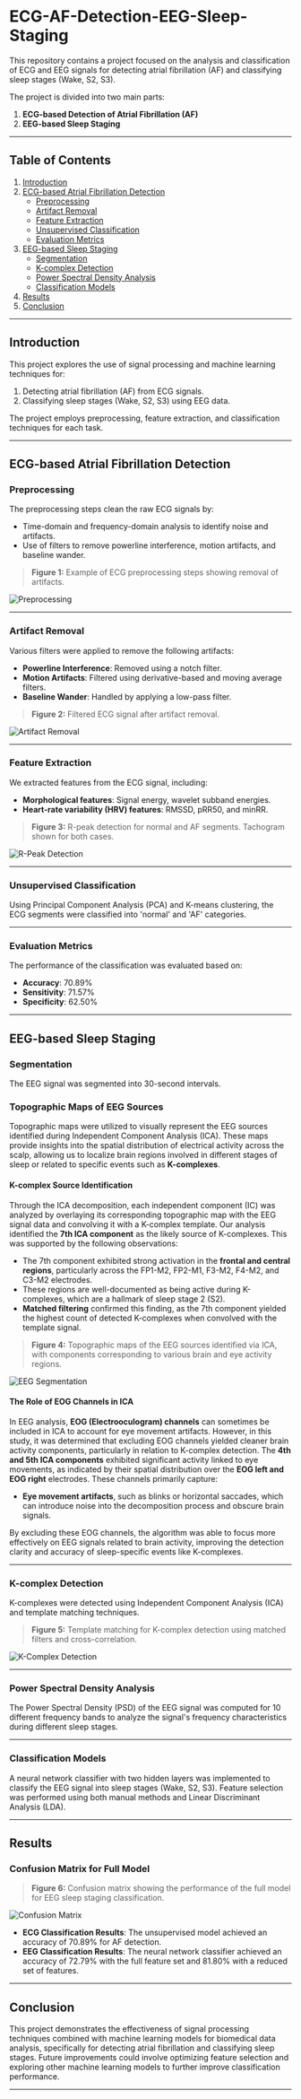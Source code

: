 # ECG-AF-Detection-EEG-Sleep-Staging

This repository contains a project focused on the analysis and classification of ECG and EEG signals for detecting atrial fibrillation (AF) and classifying sleep stages (Wake, S2, S3).

The project is divided into two main parts:
1. **ECG-based Detection of Atrial Fibrillation (AF)**
2. **EEG-based Sleep Staging**

---

## Table of Contents
1. [Introduction](#introduction)
2. [ECG-based Atrial Fibrillation Detection](#ecg-based-atrial-fibrillation-detection)
   - [Preprocessing](#preprocessing)
   - [Artifact Removal](#artifact-removal)
   - [Feature Extraction](#feature-extraction)
   - [Unsupervised Classification](#unsupervised-classification)
   - [Evaluation Metrics](#evaluation-metrics)
3. [EEG-based Sleep Staging](#eeg-based-sleep-staging)
   - [Segmentation](#segmentation)
   - [K-complex Detection](#k-complex-detection)
   - [Power Spectral Density Analysis](#power-spectral-density-analysis)
   - [Classification Models](#classification-models)
4. [Results](#results)
5. [Conclusion](#conclusion)

---

## Introduction

This project explores the use of signal processing and machine learning techniques for:
1. Detecting atrial fibrillation (AF) from ECG signals.
2. Classifying sleep stages (Wake, S2, S3) using EEG data.

The project employs preprocessing, feature extraction, and classification techniques for each task.

---

## ECG-based Atrial Fibrillation Detection

### Preprocessing
The preprocessing steps clean the raw ECG signals by:
- Time-domain and frequency-domain analysis to identify noise and artifacts.
- Use of filters to remove powerline interference, motion artifacts, and baseline wander.

> **Figure 1:** Example of ECG preprocessing steps showing removal of artifacts.

![Preprocessing](https://github.com/user-attachments/assets/9e7a50ef-7a5a-4d3b-b239-f517b677d534)

---

### Artifact Removal
Various filters were applied to remove the following artifacts:
- **Powerline Interference**: Removed using a notch filter.
- **Motion Artifacts**: Filtered using derivative-based and moving average filters.
- **Baseline Wander**: Handled by applying a low-pass filter.

> **Figure 2:** Filtered ECG signal after artifact removal.

![Artifact Removal](https://github.com/user-attachments/assets/731163b6-e836-4829-8f74-4fceeda77979)

---

### Feature Extraction
We extracted features from the ECG signal, including:
- **Morphological features**: Signal energy, wavelet subband energies.
- **Heart-rate variability (HRV) features**: RMSSD, pRR50, and minRR.

> **Figure 3:** R-peak detection for normal and AF segments. Tachogram shown for both cases.

![R-Peak Detection](https://github.com/user-attachments/assets/7e9ef37e-f921-4dc7-835e-5ad5225dcf2d)

---

### Unsupervised Classification
Using Principal Component Analysis (PCA) and K-means clustering, the ECG segments were classified into 'normal' and 'AF' categories.

---

### Evaluation Metrics
The performance of the classification was evaluated based on:
- **Accuracy**: 70.89%
- **Sensitivity**: 71.57%
- **Specificity**: 62.50%

---

## EEG-based Sleep Staging

### Segmentation
The EEG signal was segmented into 30-second intervals.


### Topographic Maps of EEG Sources

Topographic maps were utilized to visually represent the EEG sources identified during Independent Component Analysis (ICA). These maps provide insights into the spatial distribution of electrical activity across the scalp, allowing us to localize brain regions involved in different stages of sleep or related to specific events such as **K-complexes**.

#### K-complex Source Identification

Through the ICA decomposition, each independent component (IC) was analyzed by overlaying its corresponding topographic map with the EEG signal data and convolving it with a K-complex template. Our analysis identified the **7th ICA component** as the likely source of K-complexes. This was supported by the following observations:
- The 7th component exhibited strong activation in the **frontal and central regions**, particularly across the FP1-M2, FP2-M1, F3-M2, F4-M2, and C3-M2 electrodes.
- These regions are well-documented as being active during K-complexes, which are a hallmark of sleep stage 2 (S2).
- **Matched filtering** confirmed this finding, as the 7th component yielded the highest count of detected K-complexes when convolved with the template signal.

> **Figure 4:** Topographic maps of the EEG sources identified via ICA, with components corresponding to various brain and eye activity regions.

![EEG Segmentation](https://github.com/user-attachments/assets/713cf17d-199a-4ba7-a30a-b11776b52266)

#### The Role of EOG Channels in ICA

In EEG analysis, **EOG (Electrooculogram) channels** can sometimes be included in ICA to account for eye movement artifacts. However, in this study, it was determined that excluding EOG channels yielded cleaner brain activity components, particularly in relation to K-complex detection. The **4th and 5th ICA components** exhibited significant activity linked to eye movements, as indicated by their spatial distribution over the **EOG left and EOG right** electrodes. These channels primarily capture:
- **Eye movement artifacts**, such as blinks or horizontal saccades, which can introduce noise into the decomposition process and obscure brain signals.
  
By excluding these EOG channels, the algorithm was able to focus more effectively on EEG signals related to brain activity, improving the detection clarity and accuracy of sleep-specific events like K-complexes.


---

### K-complex Detection
K-complexes were detected using Independent Component Analysis (ICA) and template matching techniques.

> **Figure 5:** Template matching for K-complex detection using matched filters and cross-correlation.

![K-Complex Detection](https://github.com/user-attachments/assets/486d29e0-829c-4cf6-b466-83f159eb6892)

---

### Power Spectral Density Analysis
The Power Spectral Density (PSD) of the EEG signal was computed for 10 different frequency bands to analyze the signal's frequency characteristics during different sleep stages.

---

### Classification Models
A neural network classifier with two hidden layers was implemented to classify the EEG signal into sleep stages (Wake, S2, S3). Feature selection was performed using both manual methods and Linear Discriminant Analysis (LDA).

---

## Results

### Confusion Matrix for Full Model

> **Figure 6:** Confusion matrix showing the performance of the full model for EEG sleep staging classification.

![Confusion Matrix](https://github.com/user-attachments/assets/f96bb8c5-8c01-41e0-8b5c-0f082d7b964d)

- **ECG Classification Results**: The unsupervised model achieved an accuracy of 70.89% for AF detection.
- **EEG Classification Results**: The neural network classifier achieved an accuracy of 72.79% with the full feature set and 81.80% with a reduced set of features.

---

## Conclusion

This project demonstrates the effectiveness of signal processing techniques combined with machine learning models for biomedical data analysis, specifically for detecting atrial fibrillation and classifying sleep stages. Future improvements could involve optimizing feature selection and exploring other machine learning models to further improve classification performance.

---


